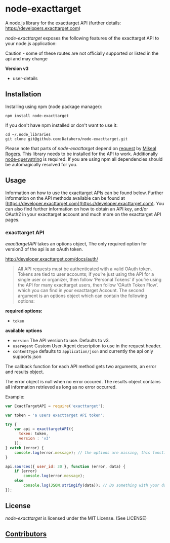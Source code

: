 # node-exacttarget

A node.js library for the exacttarget API (further details: https://developers.exacttarget.com)

_node-exacttarget_ exposes the following features of the exacttarget API to your node.js application:

Caution - some of these routes are not officially supported or listed in the api and may change

**Version v3**
  * user-details


## Installation

Installing using npm (node package manager):

    npm install node-exacttarget

If you don't have npm installed or don't want to use it:

    cd ~/.node_libraries
    git clone git@github.com:Datahero/node-exacttarget.git

Please note that parts of _node-exacttarget_ depend on [request](http://github.com/mikeal/request) by [Mikeal Rogers](http://github.com/mikeal). This library needs to be installed for the API to work. Additionally [node-querystring](http://github.com/visionmedia/node-querystring) is required. If you are using npm all dependencies should be automagically resolved for you.

## Usage

Information on how to use the exacttarget APIs can be found below. Further information on the API methods available can be found at [https://developer.exacttarget.com](https://developer.exacttarget.com). You can also find further information on how to obtain an API key, and/or OAuth2 in your exacttarget account and much more on the exacttarget API pages.

### exacttarget API

_exacttargetAPI_ takes an options object, The only required option for version3 of the api is an oAuth token.

http://developer.exacttarget.com/docs/auth/
> All API requests must be authenticated with a valid OAuth token. Tokens are tied to user accounts; if you’re just using the API for a single user or organizer, then follow ‘Personal Tokens’ if you’re using the API for many exacttarget users, then follow ‘OAuth Token Flow’.
which you can find in your exacttarget Account. The second argument is an options object which can contain the following options:

**required options:**
* `token`

**available options**
* `version` The API version to use. Defaults to v3.
* `userAgent` Custom User-Agent description to use in the request header.
* `contentType`  defaults to `application/json` and currently the api only supports json

The callback function for each API method gets two arguments, an error and results object.

The error object is null when no error occured. The results object contains all information retrieved as long as no error occurred.

Example:

```javascript
var ExactTargetAPI = require('exacttarget');

var token = 'a users exacttarget API token';

try {
    var api = exacttargetAPI({
      token: token,
      version : 'v3'
    });
} catch (error) {
    console.log(error.message); // the options are missing, this function throws an error.
}

api.sources({ user_id: 30 }, function (error, data) {
    if (error)
        console.log(error.message);
    else
        console.log(JSON.stringify(data)); // Do something with your data!
});

```

## License

_node-exacttarget_ is licensed under the MIT License. (See LICENSE)


## [Contributors](https://github.com/Datahero/node-exacttarget/graphs/contributors)
